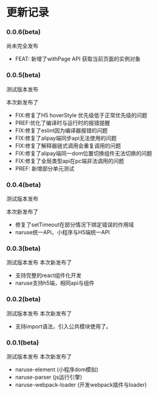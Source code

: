 # 更新记录

### 0.0.6(beta)
尚未完全发布

+ FEAT: 新增了withPage API 获取当前页面的实例对象

### 0.0.5(beta)

测试版本发布

本次新发布了

+ FIX:修复了H5 hoverStyle 优先级低于正常优先级的问题
+ PREF:优化了编译时与运行时的报错提醒
+ FIX:修复了eslint因为编译器报错的问题
+ FIX:修复了alipay端同步api无法使用的问题
+ FIX:修复了解释器链式调用会重复调用的问题
+ FIX:修复了alipay端同一dom位置切换组件无法切换的问题
+ FIX:修复了全局类型api在pc端非法调用的问题
+ PREF: 新增部分单元测试


### 0.0.4(beta)

测试版本发布

本次新发布了

* 修复了setTimeout在部分情况下绑定错误的作用域
* naruse统一APi，小程序与H5端统一API

### 0.0.3(beta)

测试版本发布
本次新发布了

* 支持完整的react组件化开发
* naruse支持h5端，相同api与组件
### 0.0.2(beta)
测试版本发布
本次新发布了
* 支持import语法，引入公共模块使用了。
### 0.0.1(beta)
测试版本发布
本次新发布了
* naruse-element        (小程序dom模拟)
* naruse-parser         (js运行引擎)
* naruse-webpack-loader (开发webpack插件与loader)

